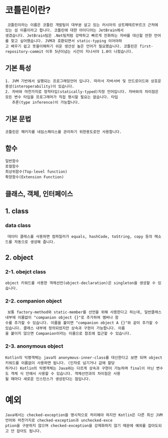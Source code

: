 # 코틀린이란?
     코틀린이라는 이름은 코틀린 개발팀이 대부분 살고 있는 러시아의 상트페테르부르크 근처에 있는 섬 이름이라고 합니다. 코틀린에 대한 아이디어는 JetBrain에서
    생겼습니다. JetBrain팀은 .Net팀처럼 강력하고 빠르게 진화하는 자바를 대신할 만한 언어를 찾고 싶어했습니다. JVM과 호환되면서 static-typing 이어야하
    고 배우기 쉽고 뜻을이해하기 쉬운 생산성 높은 언어가 필요했습니다. 코틀린은 first-repository-commit 이후 5년이넘는 시간이 지나서야 1.0이 나왔습니다.

## 기본 특성
    1. JVM 기반에서 실행되는 프로그래밍언어 입니다. 따라서 자바서버 및 안드로이드와 상호운용성(interoperability)이 있습니다.
    2. 자바와 마찬가지로 정적타입(statically-typed)지정 언어입니다. 자바와의 차이점은 모든 변수 타입을 프로그래머가 직접 명시할 필요는 없습니다. 타입
       추론(type inference)이 가능합니다.


## 기본 문법
    코틀린은 패키지를 네임스페이스를 관리하기 위한용도로만 사용합니다.

## 함수
    일반함수
    로컬함수
    최상위함수(Top-level function)
    확장함수(Extension Function)
    
## 클래스, 객체, 인터페이스

## 1. class

### data class
     데이터 클래스를 사용하면 컴파일러가 equals, hashCode, toString, copy 등의 메소드를 자동으로 생성해 줍니다.

## 2. object 

### 2-1. obejct class
    object 키워드를 사용한 객체선언(object-declaration)은 singleton을 생성할 수 있습니다.

### 2-2. companion object
     보통 factory-method와 static-member를 선언을 위해 사용한다고 하는데, 일반클래스 내부에 이름없이 "companion object {}"로 추가하여 멤버나 함
    수를 추가할 수 있습니다. 이름을 붙이면 "companion object A {}"와 같이 추가할 수 있습니다. 클래스 내부에 정의되었지만 상속과 구현이 가능합니다. 이름
    을 붙이지 않으면 Companion이라는 이름으로 참조에 접근할 수 있습니다.

### 2-3. anonymous object
    Kotlin의 익명객체는 java의 anonymous-inner-class를 대신한다고 보면 되며 object 키워드를 이름없이 사용하면 됩니다. (인자로 넘기거나 값에 할당
    하거나) Kotlin의 익명객체는 Java와는 다르게 상속과 구현이 가능하며 final이 아닌 변수도 객체 식 안에서 사용할 수 있습니다. 객체선언과의 차이점은 사용
    될 때마다 새로운 인스턴스가 생성된다는 점입니다. 

# 예외
    Java에서는 checked-exception을 명시적으로 처리해야 하지만 Kotlin은 다른 최신 JVM 언어와 마찬가지로 checked-exception과 unchecked-exce
    ption을 구분하지 않으며 checked-exception을 강제화하지 않기 때문에 예외를 잡아도되고 안 잡아도 됩니다.
    


